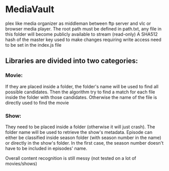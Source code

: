 # MediaVault
plex like media organizer as middleman between ftp server and vlc or browser media player.
The root path must be defined in path.txt, any file in this folder will become publicly available to stream (read-only)
A SHA512 hash of the master key used to make changes requiring write access need to be set in the index.js file

## Libraries are divided into two categories:

### Movie:

If they are placed inside a folder, the folder's name will be used to find all possible candidates. Then the algorithm try to find a match for each file inside the folder with those candidates.
Otherwise the name of the file is directly used to find the movie

### Show:

They need to be placed inside a folder (otherwise it will just crash).
The folder name will be used to retrieve the show's metadata.
Episode can either be classified inside season folder (with season number in the name) or directly in the show's folder.
In the first case, the season number doesn't have to be included in episodes' name.

Overall content recognition is still messy (not tested on a lot of movies/shows)
